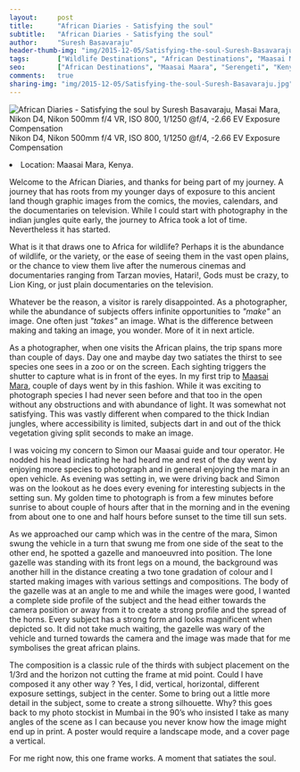 ```yaml
---
layout:     post
title:      "African Diaries - Satisfying the soul"
subtitle:   "African Diaries - Satisfying the soul"
author:     "Suresh Basavaraju"
header-thumb-img: "img/2015-12-05/Satisfying-the-soul-Suresh-Basavaraju-thumb.jpg"
tags:       ["Wildlife Destinations", "African Destinations", "Maasai Maara", "Tips and Tricks", "Landscape Destinations"]
seo: 		["African Destinations", "Maasai Maara", "Serengeti", "Kenya"]
comments:   true
sharing-img: "img/2015-12-05/Satisfying-the-soul-Suresh-Basavaraju.jpg"
---
```

<img src="{{ site.baseurl }}/img/2015-12-05/Satisfying-the-soul-Suresh-Basavaraju.jpg"  alt="African Diaries - Satisfying the soul by Suresh Basavaraju, Masai Mara, Nikon D4, Nikon 500mm f/4 VR, ISO 800, 1/1250 @f/4, -2.66 EV Exposure Compensation">

<div class="lense-spec">Nikon D4, Nikon 500mm f/4 VR, ISO 800, 1/1250 @f/4, -2.66 EV Exposure Compensation</div>

<p><li>Location: Maasai Mara, Kenya.</li></p>

<p>Welcome to the African Diaries, and thanks for being part of my journey. A journey that has
roots from my younger days of exposure to this ancient land though graphic images from the
comics, the movies, calendars, and the documentaries on television. While I could start with
photography in the indian jungles quite early, the journey to Africa took a lot of time.
Nevertheless it has started.</p>

<p>What is it that draws one to Africa for wildlife? Perhaps it is the abundance of wildlife, or
the variety, or the ease of seeing them in the vast open plains, or the chance to view them live
after the numerous cinemas and documentaries ranging from Tarzan movies, Hatari!, Gods
must be crazy, to Lion King, or just plain documentaries on the television.</p>

<p>Whatever be the reason, a visitor is rarely disappointed. As a photographer, while the
abundance of subjects offers infinite opportunities to <em>"make"</em> an image. One often just
<em>"takes"</em> an image. What is the difference between making and taking an image, you wonder.
More of it in next article.</p>

<p>As a photographer, when one visits the African plains, the trip spans more than couple of
days. Day one and maybe day two satiates the thirst to see species one sees in a zoo or on the
screen. Each sighting triggers the shutter to capture what is in front of the eyes. In my first
trip to <a href="http://www.wilderhood.com/destination/Masai%20Mara" target="_blank">Maasai Mara</a>, couple of days went by in this fashion. While it was exciting to photograph species I had never seen before and that too in the open without any obstructions and with abundance of light. It was somewhat not satisfying. This was vastly different when compared to the thick Indian jungles, where accessibility is limited, subjects dart in and out of the thick vegetation giving split seconds to make an image.</p>

<p>I was voicing my concern to Simon our Maasai guide and tour operator. He nodded his head
indicating he had heard me and rest of the day went by enjoying more species to photograph
and in general enjoying the mara in an open vehicle. As evening was setting in, we were
driving back and Simon was on the lookout as he does every evening for interesting subjects
in the setting sun. My golden time to photograph is from a few minutes before sunrise to
about couple of hours after that in the morning and in the evening from about one to one and half hours
before sunset to the time till sun sets.</p>

<p>As we approached our camp which was in the centre of the mara, Simon swung the vehicle in
a turn that swung me from one side of the seat to the other end, he spotted a gazelle and
manoeuvred into position. The lone gazelle was standing with its front legs on a mound, the
background was another hill in the distance creating a two tone gradation of colour and I
started making images with various settings and compositions. The body of the gazelle was at
an angle to me and while the images were good, I wanted a complete side profile of the
subject and the head either towards the camera position or away from it to create a strong
profile and the spread of the horns. Every subject has a strong form and looks magnificent
when depicted so. It did not take much waiting, the gazelle was wary of the vehicle and
turned towards the camera and the image was made that for me symbolises the great african
plains.</p>

<p>The composition is a classic rule of the thirds with subject placement on the 1/3rd and the
horizon not cutting the frame at mid point. Could I have composed it any other way ? Yes, I
did, vertical, horizontal, different exposure settings, subject in the center. Some to bring out
a little more detail in the subject, some to create a strong silhouette. Why? this goes back to
my photo stockist in Mumbai in the 90’s who insisted I take as many angles of the scene as I
can because you never know how the image might end up in print. A poster would require a
landscape mode, and a cover page a vertical.</p>

<p>For me right now, this one frame works. A moment that satiates the soul.</p>